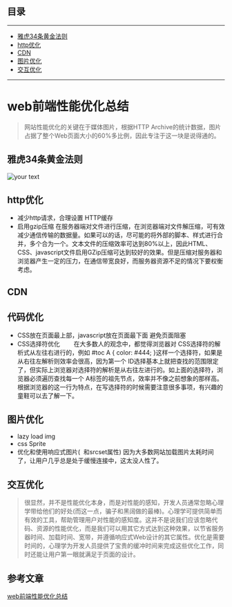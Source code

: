 ## 目录
---
- [雅虎34条黄金法则](#雅虎34条黄金法则)
- [http优化](#http优化)
- [CDN](#CDN)
- [图片优化](#图片优化)
- [交互优化](#交互优化)
---

 # web前端性能优化总结
 > 网站性能优化的关键在于媒体图片，根据HTTP Archive的统计数据，图片占据了整个Web页面大小的60%多比例，因此专注于这一块是说得通的。
## 雅虎34条黄金法则
 ![your text](http://o7bk1ffzo.bkt.clouddn.com/1500794916505)
## http优化
- 减少http请求，合理设置 HTTP缓存
- 启用gzip压缩
在服务器端对文件进行压缩，在浏览器端对文件解压缩，可有效减少通信传输的数据量。如果可以的话，尽可能的将外部的脚本、样式进行合并，多个合为一个。文本文件的压缩效率可达到80%以上，因此HTML、CSS、javascript文件启用GZip压缩可达到较好的效果。但是压缩对服务器和浏览器产生一定的压力，在通信带宽良好，而服务器资源不足的情况下要权衡考虑。
## CDN
## 代码优化
- CSS放在页面最上部，javascript放在页面最下面
避免页面阻塞
- CSS选择符优化
　　在大多数人的观念中，都觉得浏览器对 CSS选择符的解析式从左往右进行的，例如 
#toc A { color: #444; }这样一个选择符，如果是从右往左解析则效率会很高，因为第一个 ID选择基本上就把查找的范围限定了，但实际上浏览器对选择符的解析是从右往左进行的。如上面的选择符，浏览器必须遍历查找每一个 A标签的祖先节点，效率并不像之前想象的那样高。根据浏览器的这一行为特点，在写选择符的时候需要注意很多事项，有兴趣的童鞋可以去了解一下。
## 图片优化
- lazy load img 
- css Sprite
- 优化和使用响应式图片( <image> 和srcset属性)
因为大多数网站加载图片太耗时间了，让用户几乎总是处于缓慢连接中，这太没人性了。
## 交互优化
>很显然，并不是性能优化本身，而是对性能的感知，开发人员通常忽略心理学带给他们的好处(而这一点，骗子和黑阔做的最棒)。心理学可提供简单而有效的工具，帮助管理用户对性能的感知度。这并不是说我们应该忽略代码、资源的性能优化，而是我们可以用其它方式达到这种效果，以节省服务器时间、加载时间、宽带，并遵循响应式Web设计的其它属性。优化是需要时间的，心理学为开发人员提供了宝贵的缓冲时间来完成这些优化工作，同时还能让用户第一眼就满足于页面的设计。
 ## 参考文章
 [web前端性能优化总结](http://www.2cto.com/kf/201604/498725.html)
